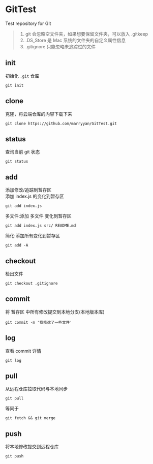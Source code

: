 # GitTest
 Test repository for Git  

> 1. git 会忽略空文件夹，如果想要保留文件夹，可以放入 .gitkeep
> 2. .DS_Store 是 Mac 系统的文件夹的自定义属性信息
> 3. .gitignore 只能忽略未追踪过的文件



## init

初始化 `.git` 仓库

```
git init  
```

## clone  

克隆，将云端仓库的内容下载下来  

    git clone https://github.com/marryyan/GitTest.git  

## status  
查询当前 git 状态  

    git status

## add  
添加修改/追踪到暂存区  
添加 index.js 的变化到暂存区

    git add index.js  

多文件:添加 多文件 变化到暂存区

    git add index.js src/ README.md  

简化:添加所有变化到暂存区  

    git add -A

## checkout  
检出文件  

    git checkout .gitignore 

## commit  
将 暂存区 中所有修改提交到本地分支(本地版本库)  

    git commit -m '我修改了一些文件'

## log  
查看 commit 详情  

    git log
## pull

从远程仓库拉取代码与本地同步

```
git pull
```

等同于

```
git fetch && git merge
```

## push

将本地修改提交到远程仓库

```
git push
```